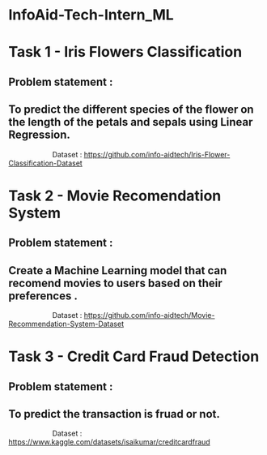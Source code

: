 # InfoAid-Tech-Intern_ML

# Task 1 - Iris Flowers Classification
## Problem statement :

## To predict the different species of the flower on the length of the petals and sepals using Linear Regression.
                      
Dataset : https://github.com/info-aidtech/Iris-Flower-Classification-Dataset



# Task 2 - Movie Recomendation System
## Problem statement :

## Create a Machine Learning model that can recomend movies to users based on their preferences .
                      
Dataset : https://github.com/info-aidtech/Movie-Recommendation-System-Dataset



# Task 3 - Credit Card Fraud Detection
## Problem statement :

## To predict the transaction is fruad or not.
                      
Dataset : https://www.kaggle.com/datasets/isaikumar/creditcardfraud
